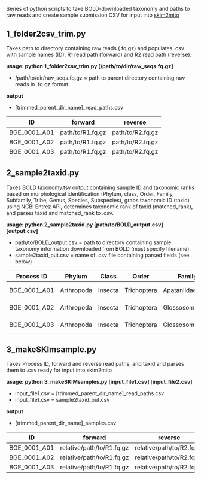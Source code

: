 Series of python scripts to take BOLD-downloaded taxonomy and paths to raw reads and create sample submission CSV for input into [skim2mito](https://github.com/o-william-white/skim2mito)



## 1_folder2csv_trim.py
Takes path to directory containing raw reads (.fq.gz) and populates .csv with sample names (ID), R1 read path (forward) and R2 read path (reverse).

**usage: python 1_folder2csv_trim.py [/path/to/dir/raw_seqs.fq.gz]**
- /path/to/dir/raw_seqs.fq.gz = path to parent directory containing raw reads in .fq.gz format.
  
**output**
- [trimmed_parent_dir_name]_read_paths.csv

| ID  | forward | reverse |
| --------- | --------- | --------- |
| BGE_0001_A01  | path/to/R1.fq.gz  | path/to/R2.fq.gz |
| BGE_0001_A02 | path/to/R1.fq.gz  | path/to/R2.fq.gz |
| BGE_0001_A03 | path/to/R1.fq.gz | path/to/R2.fq.gz |



## 2_sample2taxid.py
Takes BOLD taxonomy.tsv output containing sample ID and taxonomic ranks based on morphological identification (Phylum, class, Order, Family, Subfamily, Tribe, Genus, Species, Subspecies), grabs taxonomic ID (taxid) using NCBI Entrez API, determines taxonomic rank of taxid (matched_rank), and parses taxid and matched_rank to .csv.

**usage: python 2_sample2taxid.py [path/to/BOLD_output.csv] [output.csv]**
- path/to/BOLD_output.csv = path to directory containing sample taxonomy information downloaded from BOLD (must specify filename).
- sample2taxid_out.csv = name of .csv file containing parsed fields (see below)

| Process ID  | Phylum | Class | Order | Family | Subfamily | Tribe | Genus | Species | Subspecies | taxid | matched_rank |
| --------- | --------- |--------- | --------- | --------- | --------- | --------- | --------- | --------- | --------- | --------- | --------- |
| BGE_0001_A01  | Arthropoda | Insecta | Trichoptera | Apataniidae | Apataniinae | | Apatania | Apatania stylata | | 177658 | genus |
| BGE_0001_A02 | Arthropoda | Insecta | Trichoptera | Glossosomatidae | Agapetinae | | Agapetus | Agapetus iridipennis | | 177627 | genus |
| BGE_0001_A03 | Arthropoda | Insecta | Trichoptera | Glossosomatidae | Agapetinae | | Agapetus | Agapetus incertulus | | 3084599 | species |



## 3_makeSKImsample.py
Takes Process ID, forward and reverse read paths, and taxid and parses them to .csv ready for input into skim2mito

**usage: python 3_makeSKIMsamples.py [input_file1.csv] [input_file2.csv]**
- input_file1.csv = [trimmed_parent_dir_name]_read_paths.csv
- input_file1.csv = sample2taxid_out.csv

**output**
- [trimmed_parent_dir_name]_samples.csv

| ID | forward | reverse | taxid |
| --------- | --------- |--------- | --------- |
| BGE_0001_A01  | relative/path/to/R1.fq.gz | relative/path/to/R2.fq.gz | 177658 |
| BGE_0001_A02 | relative/path/to/R1.fq.gz | relative/path/to/R2.fq.gz | 177627 |
| BGE_0001_A03 | relative/path/to/R1.fq.gz | relative/path/to/R2.fq.gz | 3084599 |
